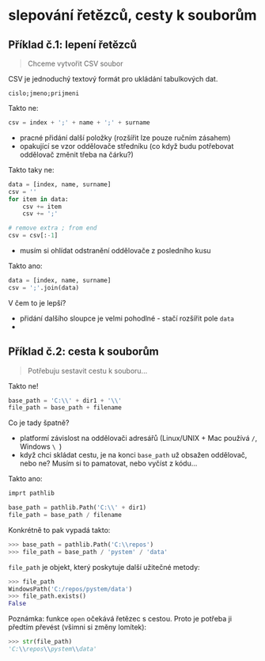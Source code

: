 # slepování řetězců, cesty k souborům

## Příklad č.1: lepení řetězců

> Chceme vytvořit CSV soubor

CSV je jednoduchý textový formát pro ukládání tabulkových dat.
```
cislo;jmeno;prijmeni
```

Takto ne:
```python
csv = index + ';' + name + ';' + surname
```

* pracné přidání další položky (rozšířit lze pouze ručním zásahem)
* opakující se vzor oddělovače středníku (co když budu potřebovat oddělovač
  změnit třeba na čárku?)

Takto taky ne:
```python
data = [index, name, surname]
csv = ''
for item in data:
    csv += item
    csv += ';'

# remove extra ; from end
csv = csv[:-1]
```

* musím si ohlídat odstranění oddělovače z posledního kusu


Takto ano:
```python
data = [index, name, surname]
csv = ';'.join(data)
```

V čem to je lepší?
* přidání dalšího sloupce je velmi pohodlné - stačí rozšířit pole `data`
* 



## Příklad č.2: cesta k souborům

> Potřebuju sestavit cestu k souboru...

Takto ne!

```python
base_path = 'C:\\' + dir1 + '\\'
file_path = base_path + filename
```

Co je tady špatně?

* platformí závislost na oddělovači adresářů (Linux/UNIX + Mac používá `/`,
  Windows `\ `)
* když chci skládat cestu, je na konci `base_path` už obsažen oddělovač, nebo ne?
  Musím si to pamatovat, nebo vyčíst z kódu...

Takto ano:
```python
imprt pathlib

base_path = pathlib.Path('C:\\' + dir1)
file_path = base_path / filename
```

Konkrétně to pak vypadá takto:
```python
>>> base_path = pathlib.Path('C:\\repos')
>>> file_path = base_path / 'pystem' / 'data'
```

`file_path` je objekt, který poskytuje další užitečné metody:
```python
>>> file_path
WindowsPath('C:/repos/pystem/data')
>>> file_path.exists()
False
```

Poznámka: funkce `open` očekává řetězec s cestou. Proto je potřeba ji předtím
převést (všimni si změny lomítek):
```python
>>> str(file_path)
'C:\\repos\\pystem\\data'
```


